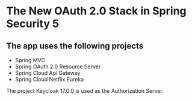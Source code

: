 # The New OAuth 2.0 Stack in Spring Security 5

## The app uses the following projects 
* Spring MVC
* Spring OAuth 2.0 Resource Server
* Spring Cloud Api Gateway
* Spring Cloud Netflix Eureka

The project Keycloak 17.0.0 is used as the Authorization Server.